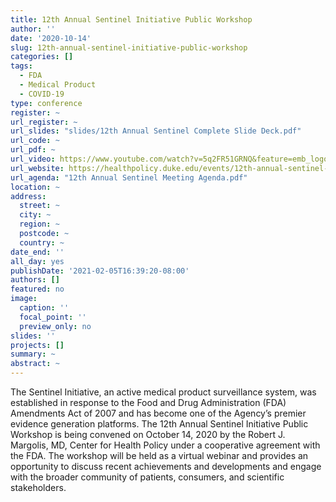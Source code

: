 ```yaml
---
title: 12th Annual Sentinel Initiative Public Workshop
author: ''
date: '2020-10-14'
slug: 12th-annual-sentinel-initiative-public-workshop
categories: []
tags:
  - FDA
  - Medical Product
  - COVID-19
type: conference
register: ~
url_register: ~
url_slides: "slides/12th Annual Sentinel Complete Slide Deck.pdf"
url_code: ~
url_pdf: ~
url_video: https://www.youtube.com/watch?v=5q2FR51GRNQ&feature=emb_logo
url_website: https://healthpolicy.duke.edu/events/12th-annual-sentinel-initiative-public-workshop
url_agenda: "12th Annual Sentinel Meeting Agenda.pdf"
location: ~
address:
  street: ~
  city: ~
  region: ~
  postcode: ~
  country: ~
date_end: ''
all_day: yes
publishDate: '2021-02-05T16:39:20-08:00'
authors: []
featured: no
image:
  caption: ''
  focal_point: ''
  preview_only: no
slides: ''
projects: []
summary: ~
abstract: ~
---
```

The Sentinel Initiative, an active medical product surveillance system, was established in response to the Food and Drug Administration (FDA) Amendments Act of 2007 and has become one of the Agency’s premier evidence generation platforms. The 12th Annual Sentinel Initiative Public Workshop is being convened on October 14, 2020 by the Robert J. Margolis, MD, Center for Health Policy under a cooperative agreement with the FDA. The workshop will be held as a virtual webinar and provides an opportunity to discuss recent achievements and developments and engage with the broader community of patients, consumers, and scientific stakeholders.    

<!--more-->